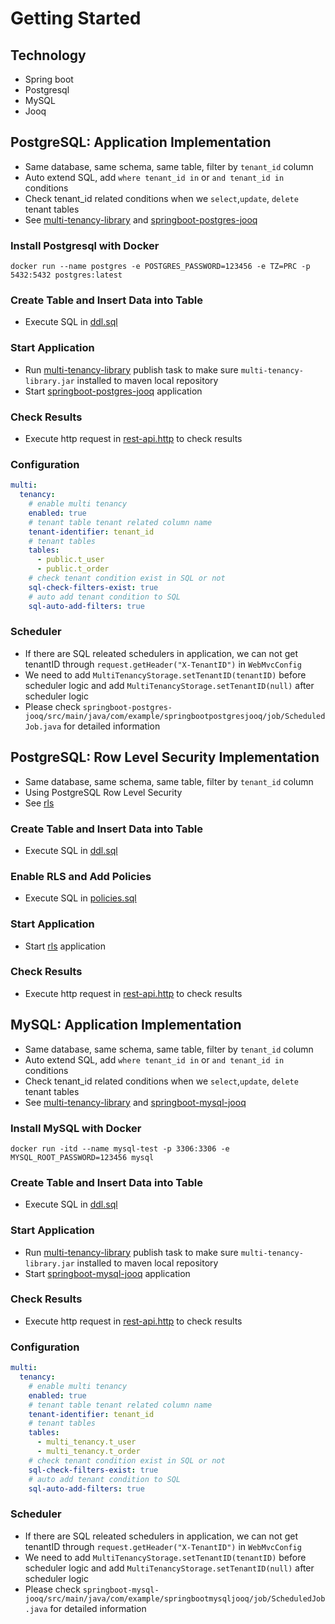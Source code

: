 # Getting Started

## Technology

- Spring boot
- Postgresql
- MySQL
- Jooq

## PostgreSQL: Application Implementation

- Same database, same schema, same table, filter by `tenant_id` column
- Auto extend SQL, add `where tenant_id in` or `and tenant_id in` conditions
- Check tenant_id related conditions when we `select`,`update`, `delete` tenant tables
- See [multi-tenancy-library](./multi-tenancy-library) and [springboot-postgres-jooq](./springboot-postgres-jooq)

### Install Postgresql with Docker

```
docker run --name postgres -e POSTGRES_PASSWORD=123456 -e TZ=PRC -p 5432:5432 postgres:latest
```

### Create Table and Insert Data into Table

- Execute SQL in [ddl.sql](./springboot-postgres-jooq/sql/ddl.sql)

### Start Application

- Run [multi-tenancy-library](./multi-tenancy-library) publish task to make sure `multi-tenancy-library.jar` installed
  to maven local repository
- Start [springboot-postgres-jooq](./springboot-postgres-jooq) application

### Check Results

- Execute http request in [rest-api.http](./springboot-postgres-jooq/rest-api.http) to check results

### Configuration

```yaml
multi:
  tenancy:
    # enable multi tenancy
    enabled: true
    # tenant table tenant related column name
    tenant-identifier: tenant_id
    # tenant tables
    tables:
      - public.t_user
      - public.t_order
    # check tenant condition exist in SQL or not
    sql-check-filters-exist: true
    # auto add tenant condition to SQL
    sql-auto-add-filters: true
```

### Scheduler

- If there are SQL releated schedulers in application, we can not get tenantID
  through `request.getHeader("X-TenantID")` in `WebMvcConfig`
- We need to add `MultiTenancyStorage.setTenantID(tenantID)` before scheduler logic
  and add `MultiTenancyStorage.setTenantID(null)` after scheduler logic
- Please check `springboot-postgres-jooq/src/main/java/com/example/springbootpostgresjooq/job/ScheduledJob.java`
  for detailed information

## PostgreSQL: Row Level Security Implementation

- Same database, same schema, same table, filter by `tenant_id` column
- Using PostgreSQL Row Level Security
- See [rls](./rls)

### Create Table and Insert Data into Table

- Execute SQL in [ddl.sql](./rls/sql/ddl.sql)

### Enable RLS and Add Policies

- Execute SQL in [policies.sql](./rls/sql/policies.sql)

### Start Application

- Start [rls](./rls) application

### Check Results

- Execute http request in [rest-api.http](./rls/rest-api.http) to check results

## MySQL: Application Implementation

- Same database, same schema, same table, filter by `tenant_id` column
- Auto extend SQL, add `where tenant_id in` or `and tenant_id in` conditions
- Check tenant_id related conditions when we `select`,`update`, `delete` tenant tables
- See [multi-tenancy-library](./multi-tenancy-library) and [springboot-mysql-jooq](./springboot-mysql-jooq)

### Install MySQL with Docker

```
docker run -itd --name mysql-test -p 3306:3306 -e MYSQL_ROOT_PASSWORD=123456 mysql
```

### Create Table and Insert Data into Table

- Execute SQL in [ddl.sql](./springboot-mysql-jooq/sql/ddl.sql)

### Start Application

- Run [multi-tenancy-library](./multi-tenancy-library) publish task to make sure `multi-tenancy-library.jar` installed
  to maven local repository
- Start [springboot-mysql-jooq](./springboot-mysql-jooq) application

### Check Results

- Execute http request in [rest-api.http](./springboot-mysql-jooq/rest-api.http) to check results

### Configuration

```yaml
multi:
  tenancy:
    # enable multi tenancy
    enabled: true
    # tenant table tenant related column name
    tenant-identifier: tenant_id
    # tenant tables
    tables:
      - multi_tenancy.t_user
      - multi_tenancy.t_order
    # check tenant condition exist in SQL or not
    sql-check-filters-exist: true
    # auto add tenant condition to SQL
    sql-auto-add-filters: true
```

### Scheduler

- If there are SQL releated schedulers in application, we can not get tenantID
  through `request.getHeader("X-TenantID")` in `WebMvcConfig`
- We need to add `MultiTenancyStorage.setTenantID(tenantID)` before scheduler logic
  and add `MultiTenancyStorage.setTenantID(null)` after scheduler logic
- Please check `springboot-mysql-jooq/src/main/java/com/example/springbootmysqljooq/job/ScheduledJob.java`
  for detailed information